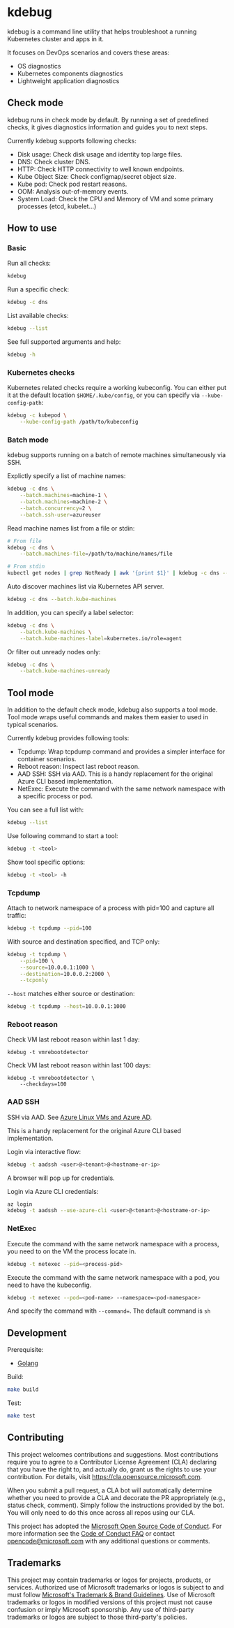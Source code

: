 # kdebug

kdebug is a command line utility that helps troubleshoot a running Kubernetes cluster and apps in it.

It focuses on DevOps scenarios and covers these areas:

* OS diagnostics
* Kubernetes components diagnostics
* Lightweight application diagnostics

## Check mode

kdebug runs in check mode by default.
By running a set of predefined checks, it gives diagnostics information and guides you to next steps.

Currently kdebug supports following checks:

* Disk usage: Check disk usage and identity top large files.
* DNS: Check cluster DNS.
* HTTP: Check HTTP connectivity to well known endpoints.
* Kube Object Size: Check configmap/secret object size.
* Kube pod: Check pod restart reasons.
* OOM: Analysis out-of-memory events.
* System Load: Check the CPU and Memory of VM and some primary processes (etcd, kubelet...)

## How to use

### Basic

Run all checks:

```bash
kdebug
```

Run a specific check:

```bash
kdebug -c dns
```

List available checks:

```bash
kdebug --list
```

See full supported arguments and help:

```bash
kdebug -h
```

### Kubernetes checks

Kubernetes related checks require a working kubeconfig. You can either put it at the default location `$HOME/.kube/config`, or you can specify via `--kube-config-path`:

```bash
kdebug -c kubepod \
    --kube-config-path /path/to/kubeconfig
```

### Batch mode

kdebug supports running on a batch of remote machines simultaneously via SSH.

Explictly specify a list of machine names:

```bash
kdebug -c dns \
    --batch.machines=machine-1 \
    --batch.machines=machine-2 \
    --batch.concurrency=2 \
    --batch.ssh-user=azureuser
```

Read machine names list from a file or stdin:

```bash
# From file
kdebug -c dns \
    --batch.machines-file=/path/to/machine/names/file

# From stdin
kubectl get nodes | grep NotReady | awk '{print $1}' | kdebug -c dns --batch.machines-file=-
```

Auto discover machines list via Kubernetes API server.

```bash
kdebug -c dns --batch.kube-machines
```

In addition, you can specify a label selector:

```bash
kdebug -c dns \
    --batch.kube-machines \
    --batch.kube-machines-label=kubernetes.io/role=agent
```

Or filter out unready nodes only:

```bash
kdebug -c dns \
    --batch.kube-machines-unready
```

## Tool mode

In addition to the default check mode, kdebug also supports a tool mode.
Tool mode wraps useful commands and makes them easier to used in typical scenarios.


Currently kdebug provides following tools:

* Tcpdump: Wrap tcpdump command and provides a simpler interface for container scenarios.
* Reboot reason: Inspect last reboot reason.
* AAD SSH: SSH via AAD. This is a handy replacement for the original Azure CLI based implementation.
* NetExec: Execute the command with the same network namespace with a specific process or pod.

You can see a full list with:

```bash
kdebug --list
```

Use following command to start a tool:

```bash
kdebug -t <tool>
```

Show tool specific options:

```bash
kdebug -t <tool> -h
```

### Tcpdump

Attach to network namespace of a process with pid=100 and capture all traffic:

```bash
kdebug -t tcpdump --pid=100
```

With source and destination specified, and TCP only:

```bash
kdebug -t tcpdump \
    --pid=100 \
    --source=10.0.0.1:1000 \
    --destination=10.0.0.2:2000 \
    --tcponly
```

`--host` matches either source or destination:

```bash
kdebug -t tcpdump --host=10.0.0.1:1000
```

### Reboot reason

Check VM last reboot reason within last 1 day:

```
kdebug -t vmrebootdetector
```

Check VM last reboot reason within last 100 days:

```
kdebug -t vmrebootdetector \
    --checkdays=100
```

### AAD SSH

SSH via AAD. See [Azure Linux VMs and Azure AD](https://learn.microsoft.com/en-us/azure/active-directory/devices/howto-vm-sign-in-azure-ad-linux).

This is a handy replacement for the original Azure CLI based implementation.

Login via interactive flow:

```bash
kdebug -t aadssh <user>@<tenant>@<hostname-or-ip>
```

A browser will pop up for credentials.

Login via Azure CLI credentials:

```bash
az login
kdebug -t aadssh --use-azure-cli <user>@<tenant>@<hostname-or-ip>
```

### NetExec
Execute the command with the same network namespace with a process, you need to on the VM the process locate in.

```bash
kdebug -t netexec --pid=<process-pid>
```

Execute the command with the same network namespace with a pod, you need to have the kubeconfig.

```bash
kdebug -t netexec --pod=<pod-name> --namespace=<pod-namespace>
```

And specify the command with `--command=`. The default command is `sh`

## Development

Prerequisite:

* [Golang](https://go.dev/dl/)

Build:

```bash
make build
```

Test:

```bash
make test
```

## Contributing

This project welcomes contributions and suggestions.  Most contributions require you to agree to a
Contributor License Agreement (CLA) declaring that you have the right to, and actually do, grant us
the rights to use your contribution. For details, visit https://cla.opensource.microsoft.com.

When you submit a pull request, a CLA bot will automatically determine whether you need to provide
a CLA and decorate the PR appropriately (e.g., status check, comment). Simply follow the instructions
provided by the bot. You will only need to do this once across all repos using our CLA.

This project has adopted the [Microsoft Open Source Code of Conduct](https://opensource.microsoft.com/codeofconduct/).
For more information see the [Code of Conduct FAQ](https://opensource.microsoft.com/codeofconduct/faq/) or
contact [opencode@microsoft.com](mailto:opencode@microsoft.com) with any additional questions or comments.

## Trademarks

This project may contain trademarks or logos for projects, products, or services. Authorized use of Microsoft
trademarks or logos is subject to and must follow
[Microsoft's Trademark & Brand Guidelines](https://www.microsoft.com/en-us/legal/intellectualproperty/trademarks/usage/general).
Use of Microsoft trademarks or logos in modified versions of this project must not cause confusion or imply Microsoft sponsorship.
Any use of third-party trademarks or logos are subject to those third-party's policies.

